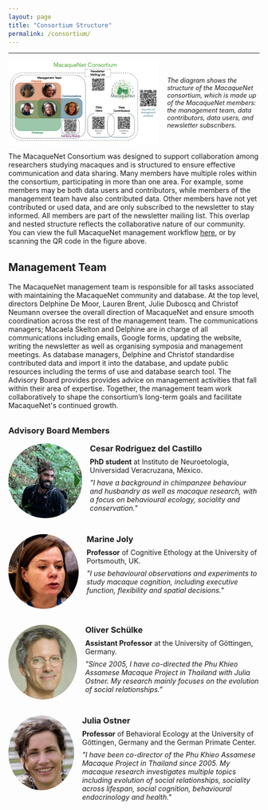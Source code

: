 ```yaml
---
layout: page
title: "Consortium Structure"
permalink: /consortium/
---
```

***

<figure style="display:flex; align-items:center; justify-content:flex-start; gap:16px; margin:0;">
  <img src="/assets/images/macaquenet_management_figure.png" 
       alt="MacaqueNet consortium structure" 
       style="max-width:60%; height:auto;" />
  <figcaption style="font-size:0.9em; font-style:italic; text-align:left;">
    The diagram shows the structure of the MacaqueNet consortium, which is made up of the MacaqueNet members: 
    the management team, data contributors, data users, and newsletter subscribers. 
  </figcaption>
</figure>


<p>The MacaqueNet Consortium was designed to support collaboration among researchers studying macaques and is structured to ensure effective communication and data sharing. Many members have multiple roles within the consortium, participating in more than one area. For example, some members may be both data users and contributors, while members of the management team have also contributed data. Other members have not yet contributed or used data, and are only subscribed to the newsletter to stay informed. All members are part of the newsletter mailing list. This overlap and nested structure reflects the collaborative nature of our community.
You can view the full MacaqueNet management workflow <a href="https://github.com/MacaqueNet/database/blob/main/MacaqueNet%20Management%20Workflow.pdf" target="_blank">here</a>, or by scanning the QR code in the figure above. 
</p>

<h2 style="margin-top:2rem;">Management Team</h2>
The MacaqueNet management team is responsible for all tasks associated with maintaining the MacaqueNet community and database. 
At the top level, directors Delphine De Moor, Lauren Brent, Julie Duboscq and Christof Neumann oversee the overall direction of MacaqueNet and ensure smooth coordination across the rest of the management team.
The communications managers; Macaela Skelton and Delphine are in charge of all communications including emails, Google forms, updating the website, writing the newsletter as well as organising symposia and management meetings. 
As database managers, Delphine and Christof standardise contributed data and import it into the database, and update public resources including the terms of use and database search tool.
The Advisory Board provides provides advice on management activities that fall within their area of expertise. Together, the management team work collaboratively to shape the consortium’s long-term goals and facilitate MacaqueNet's continued growth.

<h3 style="margin-top:2rem;">Advisory Board Members</h3>

<div style="display:flex; align-items:flex-start; margin-bottom:2rem;">
  <img src="/assets/images/advisory_board_cesar.jpg" alt="Cesar Rodriguez del Castillo" 
       style="width:150px; height:150px; object-fit:cover; border-radius:50%; margin-right:1rem;">
  <div>
    <h3 style="margin:0 0 0.5rem 0;">Cesar Rodriguez del Castillo</h3>
    <p style="margin:0;">
      <strong>PhD student</strong> at Instituto de Neuroetología, Universidad Veracruzana, México.
    </p>
    <p style="margin:0.5rem 0 0 0;">
      <em>"I have a background in chimpanzee behaviour and husbandry as well as macaque research, 
      with a focus on behavioural ecology, sociality and conservation."</em>
    </p>
  </div>
</div>

<div style="display:flex; align-items:flex-start; margin-bottom:2rem;">
  <img src="/assets/images/advisory_board_joly.jpg" alt="Marine Joly" 
       style="width:150px; height:150px; object-fit:cover; border-radius:50%; margin-right:1rem;">
  <div>
    <h3 style="margin:0 0 0.5rem 0;">Marine Joly</h3>
    <p style="margin:0;">
      <strong>Professor</strong> of Cognitive Ethology at the University of Portsmouth, UK.
    </p>
    <p style="margin:0.5rem 0 0 0;">
      <em>"I use behavioural observations and experiments to study macaque cognition, including executive function, flexibility and spatial decisions."</em>
    </p>
  </div>
</div>

<div style="display:flex; align-items:flex-start; margin-bottom:2rem;">
  <img src="/assets/images/advisory_board_schuelke.JPG" alt="Oliver Schülke" 
       style="width:150px; height:150px; object-fit:cover; border-radius:50%; margin-right:1rem;">
  <div>
    <h3 style="margin:0 0 0.5rem 0;">Oliver Schülke</h3>
    <p style="margin:0;">
    <strong>Assistant Professor</strong> at the University of Göttingen, Germany.  
    </p>
    <p style="margin:0.5rem 0 0 0;">
      <em>"Since 2005, I have co-directed the Phu Khieo Assamese Macaque Project in Thailand with Julia Ostner. My research mainly focuses on the evolution of social relationships."</em>
    </p>
  </div>
</div>

<div style="display:flex; align-items:flex-start; margin-bottom:2rem;">
  <img src="/assets/images/advisory_board_julia.jpg" alt="Julia Ostner" 
       style="width:150px; height:150px; object-fit:cover; border-radius:50%; margin-right:1rem;">
  <div>
    <h3 style="margin:0 0 0.5rem 0;">Julia Ostner</h3>
    <p style="margin:0;">
    <strong>Professor</strong> of Behavioral Ecology at the University of Göttingen, Germany and the German Primate Center.
    </p>
    <p style="margin:0.5rem 0 0 0;">
      <em>"I have been co-director of the Phu Khieo Assamese Macaque Project in Thailand since 2005. My macaque research investigates multiple topics including evolution of social relationships, sociality across lifespan,  social cognition, behavioural endocrinology and health."</em>
    </p>
  </div>
</div>

